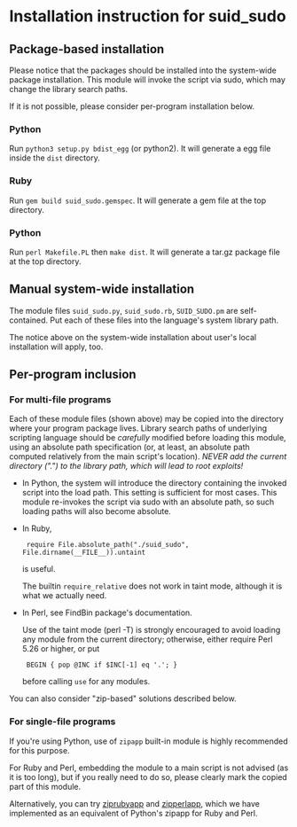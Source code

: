 [-]: # " -*- mode: gfm; coding: utf-8 -*- "

# Installation instruction for suid_sudo

## Package-based installation

Please notice that the packages should be installed into the
system-wide package installation.  This module will invoke the script
via sudo, which may change the library search paths.

If it is not possible, please consider per-program installation below.

### Python

Run `python3 setup.py bdist_egg` (or python2).
It will generate a egg file inside the `dist` directory.

### Ruby

Run `gem build suid_sudo.gemspec`.  It will generate a gem file at
the top directory.

### Python

Run `perl Makefile.PL` then `make dist`.  It will generate a tar.gz
package file at the top directory.

## Manual system-wide installation

The module files `suid_sudo.py`, `suid_sudo.rb`, `SUID_SUDO.pm` are
self-contained.
Put each of these files into the language's system library path.

The notice above on the system-wide installation about user's local
installation will apply, too.

## Per-program inclusion

### For multi-file programs

Each of these module files (shown above) may be copied into the
directory where your program package lives.  Library search paths of
underlying scripting language should be *carefully* modified before
loading this module, using an absolute path specification (or, at
least, an absolute path computed relatively from the main script's
location).  *NEVER add the current directory (".") to the library
path, which will lead to root exploits!*

 * In Python, the system will introduce the directory containing the
   invoked script into the load path.  This setting is sufficient for
   most cases. This module re-invokes the script via sudo with an
   absolute path, so such loading paths will also become absolute.

 * In Ruby,

        require File.absolute_path("./suid_sudo", File.dirname(__FILE__)).untaint

   is useful.

   The builtin `require_relative` does not work in taint mode,
   although it is what we actually need.

 * In Perl, see FindBin package's documentation.

   Use of the taint mode (perl -T) is strongly encouraged to avoid
   loading any module from the current directory; otherwise, either
   require Perl 5.26 or higher, or put

        BEGIN { pop @INC if $INC[-1] eq '.'; }

   before calling `use` for any modules.

You can also consider "zip-based" solutions described below.

### For single-file programs

If you're using Python, use of `zipapp` built-in module is highly
recommended for this purpose.

For Ruby and Perl, embedding the module to a main script is not 
advised (as it is too long), but if you really need to do so,
please clearly mark the copied part of this module.

Alternatively, you can try 
[ziprubyapp](https://github.com/yoiwa-personal/ziprubyapp) and
[zipperlapp](https://github.com/yoiwa-personal/zipperlapp),
which we have implemented as an equivalent of Python's zipapp for
Ruby and Perl.
